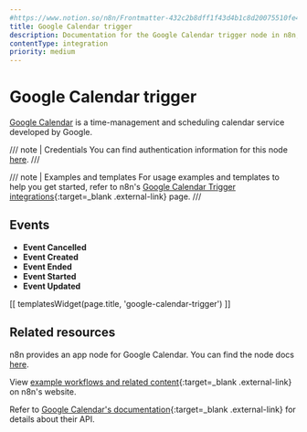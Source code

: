 ```yaml
---
#https://www.notion.so/n8n/Frontmatter-432c2b8dff1f43d4b1c8d20075510fe4
title: Google Calendar trigger
description: Documentation for the Google Calendar trigger node in n8n, a workflow automation platform. Includes details of operations and configuration, and links to examples and credentials information.
contentType: integration
priority: medium
---
```


# Google Calendar trigger

[Google Calendar](https://www.google.com/calendar/) is a time-management and scheduling calendar service developed by Google.

/// note | Credentials
You can find authentication information for this node [here](/integrations/builtin/credentials/google/).
///

///  note  | Examples and templates
For usage examples and templates to help you get started, refer to n8n's [Google Calendar Trigger integrations](https://n8n.io/integrations/google-calendar-trigger/){:target=_blank .external-link} page.
///

## Events

- **Event Cancelled**
- **Event Created**
- **Event Ended**
- **Event Started**
- **Event Updated**

[[ templatesWidget(page.title, 'google-calendar-trigger') ]]

## Related resources

n8n provides an app node for Google Calendar. You can find the node docs [here](/integrations/builtin/trigger-nodes/n8n-nodes-base.n8n-nodes-base.googlecalendar.md/).

View [example workflows and related content](https://n8n.io/integrations/google-calendar-trigger/){:target=_blank .external-link} on n8n's website.

Refer to [Google Calendar's documentation](https://developers.google.com/calendar/api/v3/reference){:target=_blank .external-link} for details about their API.
